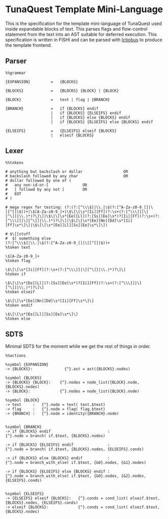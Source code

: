 # TunaQuest Template Mini-Language

This is the specification for the template mini-language of TunaQuest used
inside expandable blocks of text. This parses flags and flow-control statement
from the text into an AST suitable for deferred execution. This specification is
written in FISHI and can be parsed with [Ictiobus](github.com/dekarrin/ictiobus)
to produce the template frontend.

## Parser

```fishi
%%grammar

{EXPANSION}         =   {BLOCKS}

{BLOCKS}            =   {BLOCKS} {BLOCK} | {BLOCK}

{BLOCK}             =   text | flag | {BRANCH}

{BRANCH}            =   if {BLOCKS} endif
                    |   if {BLOCKS} {ELSEIFS} endif
                    |   if {BLOCKS} else {BLOCKS} endif
                    |   if {BLOCKS} {ELSEIFS} else {BLOCKS} endif

{ELSEIFS}           =   {ELSEIFS} elseif {BLOCKS}
                    |   elseif {BLOCKS}
```

## Lexer

```fishi
%%tokens

# anything but backslash or dollar                  OR
# backslash followed by any char                    OR
# dollar followed by one of (
#   any non-id-or-[               OR
#   [ followd by any not [        OR
#   EOT
# )

# mega regex for testing: (?:(?:[^\\\$]|\\.|\$(?:[^A-Za-z0-9_[]|\[[^[]|$))+|\$[A-Za-z0-9_]+|\$\[\[\s*[Ii][Ff](?:\s+(?:[^\\\]]|\][^\]]|\\.)*)?\]\]|\$\[\[\s*[Ee][Ll](?:[Ss][Ee]\s*)?[Ii][Ff](?:\s+(?:[^\\\]]|\][^\]]|\\.)*)?\]\]|\$\[\[\s*[Ee][Nn][Dd]\s*[Ii][Ff]\s*\]\]|\$\[\[\s*[Ee][Ll][Ss][Ee]\s*\]\])

# $\[[stuff
#  $[ something else
(?:[^\\\$]|\\.|\$(?:[^A-Za-z0-9_[]|\[[^[]|$))+
%token text

\$[A-Za-z0-9_]+
%token flag

\$\[\[\s*[Ii][Ff](?:\s+(?:[^\\\]]|\][^\]]|\\.)*)?\]\]
%token if

\$\[\[\s*[Ee][Ll](?:[Ss][Ee]\s*)?[Ii][Ff](?:\s+(?:[^\\\]]|\][^\]]|\\.)*)?\]\]
%token elseif

\$\[\[\s*[Ee][Nn][Dd]\s*[Ii][Ff]\s*\]\]
%token endif

\$\[\[\s*[Ee][Ll][Ss][Ee]\s*\]\]
%token else
```

## SDTS

Minimal SDTS for the moment while we get the rest of things in order.

```fishi
%%actions

%symbol {EXPANSION}
-> {BLOCKS}:              {^}.ast = ast({BLOCKS}.nodes)

%symbol {BLOCKS}
-> {BLOCKS} {BLOCK}:    {^}.nodes = node_list({BLOCK}.node, {BLOCKS}.nodes)
-> {BLOCK}:             {^}.nodes = node_list({BLOCK}.node)

%symbol {BLOCK}
-> text     :   {^}.node = text( text.$text)
-> flag     :   {^}.node = flag( flag.$text)
-> {BRANCH} :   {^}.node = identity({BRANCH}.node)


%symbol {BRANCH}
-> if {BLOCKS} endif                         :
{^}.node = branch( if.$text, {BLOCKS}.nodes)

-> if {BLOCKS} {ELSEIFS} endif               :
{^}.node = branch( if.$text, {BLOCKS}.nodes, {ELSEIFS}.conds)

-> if {BLOCKS} else {BLOCKS} endif           :
{^}.node = branch_with_else( if.$text, {&0}.nodes, {&1}.nodes)

-> if {BLOCKS} {ELSEIFS} else {BLOCKS} endif :
{^}.node = branch_with_else( if.$text, {&0}.nodes, {&2}.nodes, {ELSEIFS}.conds)


%symbol {ELSEIFS}
-> {ELSEIFS} elseif {BLOCKS}:   {^}.conds = cond_list( elseif.$text, {BLOCKS}.nodes, {ELSEIFS}.conds)
-> elseif {BLOCKS}:             {^}.conds = cond_list( elseif.$text, {BLOCKS}.nodes)

```

